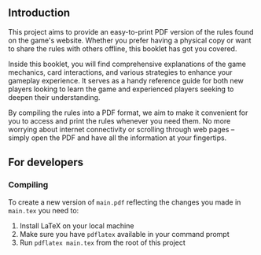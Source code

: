 ## Introduction

This project aims to provide an easy-to-print PDF version of the rules found on the game's website. Whether you prefer having a physical copy or want to share the rules with others offline, this booklet has got you covered.

Inside this booklet, you will find comprehensive explanations of the game mechanics, card interactions, and various strategies to enhance your gameplay experience. It serves as a handy reference guide for both new players looking to learn the game and experienced players seeking to deepen their understanding.

By compiling the rules into a PDF format, we aim to make it convenient for you to access and print the rules whenever you need them. No more worrying about internet connectivity or scrolling through web pages – simply open the PDF and have all the information at your fingertips.

## For developers

### Compiling

To create a new version of `main.pdf` reflecting the changes you made in `main.tex` you need to:

1. Install LaTeX on your local machine
2. Make sure you have `pdflatex` available in your command prompt
3. Run `pdflatex main.tex` from the root of this project
